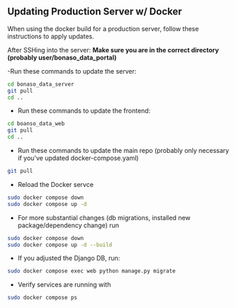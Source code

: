 ## Updating Production Server w/ Docker
When using the docker build for a production server, follow these instructions to apply updates. 

After SSHing into the server:
**Make sure you are in the correct directory (probably user/bonaso_data_portal)**

-Run these commands to update the server:
```bash
cd bonaso_data_server
git pull
cd .. 
```
- Run these commands to update the frontend:
```bash
cd boanso_data_web
git pull
cd ..
```
- Run these commands to update the main repo (probably only necessary if you've updated docker-compose.yaml)
```bash
git pull
```
- Reload the Docker servce
```bash
sudo docker compose down
sudo docker compose up -d
```
- For more substantial changes  (db migrations, installed new package/dependency change) run
```bash
sudo docker compose down
sudo docker compose up -d --build
```
- If you adjusted the Django DB, run:
```bash
sudo docker compose exec web python manage.py migrate
```
- Verify services are running with
```bash
sudo docker compose ps
```